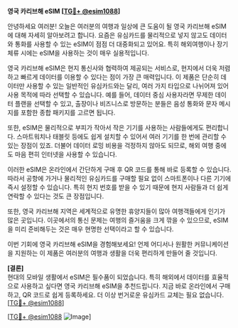 **영국 카리브해 eSIM [[TG💪+ @esim1088](https://t.me/s/esim1088)]**

안녕하세요 여러분! 오늘은 여러분의 여행과 일상에 큰 도움이 될 영국 카리브해 eSIM에 대해 자세히 알아보려고 합니다. 요즘은 유심카드를 물리적으로 넣지 않고도 데이터와 통화를 사용할 수 있는 eSIM이 점점 더 대중화되고 있어요. 특히 해외여행이나 장기 체류 시에는 eSIM을 사용하는 것이 매우 실용적입니다.

영국 카리브해 eSIM은 현지 통신사와 협력하여 제공되는 서비스로, 현지에서 더욱 저렴하고 빠르게 데이터를 이용할 수 있다는 점이 가장 큰 매력입니다. 이 제품은 단순히 데이터만 사용할 수 있는 일반적인 유심카드와는 달리, 여러 가지 타입으로 나뉘어져 있어 사용 목적에 따라 선택할 수 있습니다. 예를 들어, 데이터 중심 사용자라면 무제한 데이터 플랜을 선택할 수 있고, 출장이나 비즈니스로 방문하는 분들은 음성 통화와 문자 메시지를 포함한 종합 패키지를 고르면 됩니다.

또한, eSIM은 물리적으로 부피가 작아서 작은 기기를 사용하는 사람들에게도 편리합니다. 스마트워치나 태블릿 등에도 쉽게 설치할 수 있어서 여러 기기를 한 번에 관리할 수 있는 장점이 있죠. 더불어 데이터 로밍 비용을 걱정하지 않아도 되므로, 해외 여행 중에도 마음 편히 인터넷을 사용할 수 있습니다.

이러한 eSIM은 온라인에서 간단하게 구매 후 QR 코드를 통해 바로 등록할 수 있습니다. 따라서 공항에 가거나 물리적인 유심카드를 구매할 필요 없이 스마트폰이나 다른 기기에 즉시 설정할 수 있습니다. 특히 현지 번호를 받을 수 있기 때문에 현지 사람들과 더 쉽게 연락할 수 있다는 것도 큰 장점입니다.

또한, 영국 카리브해 지역은 세계적으로 유명한 휴양지들이 많아 여행객들에게 인기가 많은 곳입니다. 이곳에서의 통신 문제는 여행의 즐거움을 크게 깎을 수 있으므로, eSIM을 미리 준비해두는 것은 매우 현명한 선택이라고 할 수 있습니다.

이번 기회에 영국 카리브해 eSIM을 경험해보세요! 언제 어디서나 원활한 커뮤니케이션을 지원하는 이 제품은 여러분의 여행과 생활을 더욱 편리하게 만들어 줄 것입니다.

**[결론]**  
현대의 모바일 생활에서 eSIM은 필수품이 되었습니다. 특히 해외에서 데이터를 효율적으로 사용하고 싶다면 영국 카리브해 eSIM을 추천드립니다. 지금 바로 온라인에서 구매하고, QR 코드로 쉽게 등록하세요. 더 이상 번거로운 유심카드 교체는 필요 없습니다. [[TG💪+ @esim1088](https://t.me/s/esim1088)]

[[TG💪+ @esim1088](https://t.me/s/esim1088) ![Image](https://i.postimg.cc/Y0z9fWf4/image.png)]